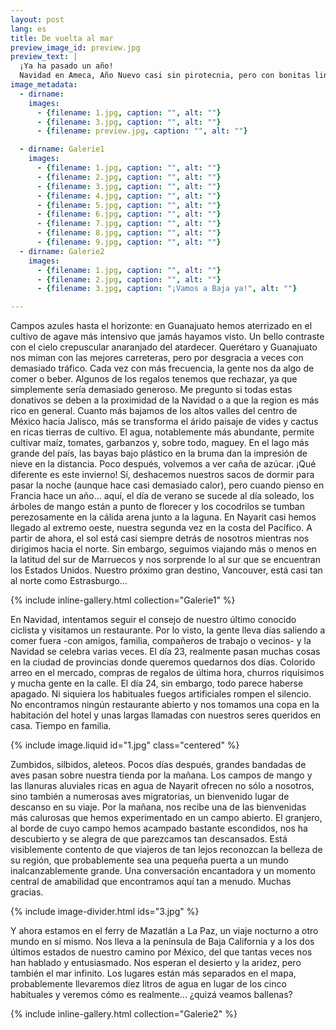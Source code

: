 ```yaml
---
layout: post
lang: es
title: De vuelta al mar
preview_image_id: preview.jpg
preview_text: |
  ¡Ya ha pasado un año! 
  Navidad en Ameca, Año Nuevo casi sin pirotecnia, pero con bonitas linternas de aire caliente desvaneciéndose en la noche. Una cálida bienvenida de Rubén, el dueño de un pequeño hotel en medio de la nada en Nayarit. Tras unos kilómetros de costa hacia el norte, tomamos el ferry a Baja California, los dos últimos estados mexicanos que se nos permite explorar.
image_metadata:
  - dirname:
    images:
      - {filename: 1.jpg, caption: "", alt: ""}
      - {filename: 3.jpg, caption: "", alt: ""}
      - {filename: preview.jpg, caption: "", alt: ""}

  - dirname: Galerie1
    images:
      - {filename: 1.jpg, caption: "", alt: ""}
      - {filename: 2.jpg, caption: "", alt: ""}
      - {filename: 3.jpg, caption: "", alt: ""}
      - {filename: 4.jpg, caption: "", alt: ""}
      - {filename: 5.jpg, caption: "", alt: ""}
      - {filename: 6.jpg, caption: "", alt: ""}
      - {filename: 7.jpg, caption: "", alt: ""}
      - {filename: 8.jpg, caption: "", alt: ""}
      - {filename: 9.jpg, caption: "", alt: ""}
  - dirname: Galerie2
    images:
      - {filename: 1.jpg, caption: "", alt: ""}
      - {filename: 2.jpg, caption: "", alt: ""}
      - {filename: 3.jpg, caption: "¡Vamos a Baja ya!", alt: ""}

---
```


Campos azules hasta el horizonte: en Guanajuato hemos aterrizado en el cultivo de agave más intensivo que jamás hayamos visto. Un bello contraste con el cielo crepuscular anaranjado del atardecer. Querétaro y Guanajuato nos miman con las mejores carreteras, pero por desgracia a veces con demasiado tráfico. Cada vez con más frecuencia, la gente nos da algo de comer o beber. Algunos de los regalos tenemos que rechazar, ya que simplemente sería demasiado generoso. Me pregunto si todas estas donativos se deben a la proximidad de la Navidad o a que la region es más rico en general. Cuanto más bajamos de los altos valles del centro de México hacia Jalisco, más se transforma el árido paisaje de vides y cactus en ricas tierras de cultivo. El agua, notablemente más abundante, permite cultivar maíz, tomates, garbanzos y, sobre todo, maguey. En el lago más grande del país, las bayas bajo plástico en la bruma dan la impresión de nieve en la distancia. Poco después, volvemos a ver caña de azúcar. ¡Qué diferente es este invierno! Sí, deshacemos nuestros sacos de dormir para pasar la noche (aunque hace casi demasiado calor), pero cuando pienso en Francia hace un año... aquí, el día de verano se sucede al día soleado, los árboles de mango están a punto de florecer y los cocodrilos se tumban perezosamente en la cálida arena junto a la laguna. En Nayarit casi hemos llegado al extremo oeste, nuestra segunda vez en la costa del Pacífico. A partir de ahora, el sol está casi siempre detrás de nosotros mientras nos dirigimos hacia el norte. Sin embargo, seguimos viajando más o menos en la latitud del sur de Marruecos y nos sorprende lo al sur que se encuentran los Estados Unidos. Nuestro próximo gran destino, Vancouver, está casi tan al norte como Estrasburgo...

{% include inline-gallery.html collection="Galerie1" %}

En Navidad, intentamos seguir el consejo de nuestro último conocido ciclista y visitamos un restaurante. Por lo visto, la gente lleva días saliendo a comer fuera -con amigos, familia, compañeros de trabajo o vecinos- y la Navidad se celebra varias veces. El día 23, realmente pasan muchas cosas en la ciudad de provincias donde queremos quedarnos dos días. Colorido arreo en el mercado, compras de regalos de última hora, churros riquísimos y mucha gente en la calle. El día 24, sin embargo, todo parece haberse apagado. Ni siquiera los habituales fuegos artificiales rompen el silencio. No encontramos ningún restaurante abierto y nos tomamos una copa en la habitación del hotel y unas largas llamadas con nuestros seres queridos en casa. Tiempo en familia.

{% include image.liquid id="1.jpg" class="centered" %}

Zumbidos, silbidos, aleteos. Pocos días después, grandes bandadas de aves pasan sobre nuestra tienda por la mañana. Los campos de mango y las llanuras aluviales ricas en agua de Nayarit ofrecen no sólo a nosotros, sino también a numerosas aves migratorias, un bienvenido lugar de descanso en su viaje. Por la mañana, nos recibe una de las bienvenidas más calurosas que hemos experimentado en un campo abierto. El granjero, al borde de cuyo campo hemos acampado bastante escondidos, nos ha descubierto y se alegra de que parezcamos tan descansados. Está visiblemente contento de que viajeros de tan lejos reconozcan la belleza de su región, que probablemente sea una pequeña puerta a un mundo inalcanzablemente grande. Una conversación encantadora y un momento central de amabilidad que encontramos aquí tan a menudo. Muchas gracias.

{% include image-divider.html ids="3.jpg" %}

Y ahora estamos en el ferry de Mazatlán a La Paz, un viaje nocturno a otro mundo en sí mismo. Nos lleva a la península de Baja California y a los dos últimos estados de nuestro camino por México, del que tantas veces nos han hablado y entusiasmado. Nos esperan el desierto y la aridez, pero también el mar infinito. Los lugares están más separados en el mapa, probablemente llevaremos diez litros de agua en lugar de los cinco habituales y veremos cómo es realmente... ¿quizá veamos ballenas?

{% include inline-gallery.html collection="Galerie2" %}